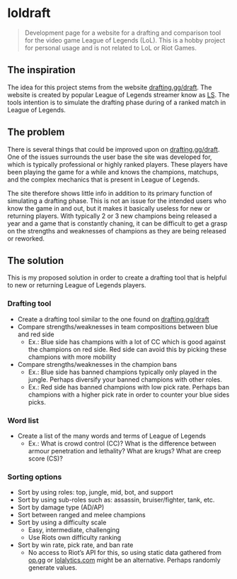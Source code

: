 # loldraft

> Development page for a website for a drafting and comparison tool for the video game League of Legends (LoL). This is a hobby project for personal usage and is not related to LoL or Riot Games.

## The inspiration

The idea for this project stems from the website [drafting.gg/draft](http://drafting.gg/draft). The website is created by popular League of Legends streamer know as [LS](https://twitter.com/LSXYZ9). The tools intention is to simulate the drafting phase during of a ranked match in League of Legends.

## The problem

There is several things that could be improved upon on [drafting.gg/draft](http://drafting.gg/draft). One of the issues surrounds the user base the site was developed for, which is typically professional or highly ranked players. These players have been playing the game for a while and knows the champions, matchups, and the complex mechanics that is present in League of Legends.

The site therefore shows little info in addition to its primary function of simulating a drafting phase. This is not an issue for the intended users who know the game in and out, but it makes it basically useless for new or returning players. With typically 2 or 3 new champions being released a year and a game that is constantly chaning, it can be difficult to get a grasp on the strengths and weaknesses of champions as they are being released or reworked.

## The solution

This is my proposed solution in order to create a drafting tool that is helpful to new or returning League of Legends players.

### Drafting tool

- Create a drafting tool similar to the one found on [drafting.gg/draft](http://drafting.gg/draft)
- Compare strengths/weaknesses in team compositions between blue and red side
    - Ex.: Blue side has champions with a lot of CC which is good against the champions on red side. Red side can avoid this by picking these champions with more mobility
- Compare strengths/weaknesses in the champion bans
    - Ex.: Blue side has banned champions typically only played in the jungle. Perhaps diversify your banned champions with other roles.
    - Ex.: Red side has banned champions with low pick rate. Perhaps ban champions with a higher pick rate in order to counter your blue sides picks.

### Word list

- Create a list of the many words and terms of League of Legends
    - Ex.: What is crowd control (CC)? What is the difference between armour penetration and lethality? What are krugs? What are creep score (CS)?

### Sorting options

- Sort by using roles: top, jungle, mid, bot, and support
- Sort by using sub-roles such as: assassin, bruiser/fighter, tank, etc.
- Sort by damage type (AD/AP)
- Sort between ranged and melee champions
- Sort by using a difficulty scale
    - Easy, intermediate, challenging
    - Use Riots own difficulty ranking
- Sort by win rate, pick rate, and ban rate
    - No access to Riot’s API for this, so using static data gathered from [op.gg](http://op.gg) or [lolalytics.com](http://lolalytics.com/) might be an alternative. Perhaps randomly generate values.